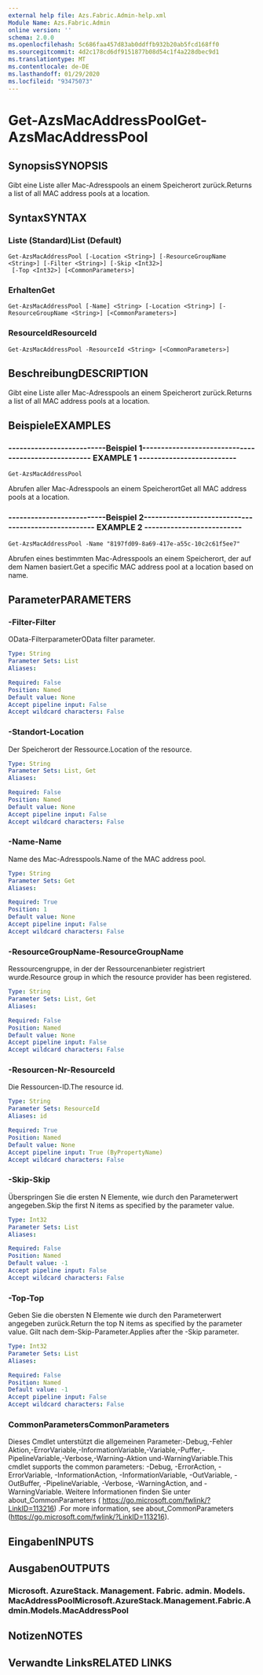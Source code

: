 ```yaml
---
external help file: Azs.Fabric.Admin-help.xml
Module Name: Azs.Fabric.Admin
online version: ''
schema: 2.0.0
ms.openlocfilehash: 5c686faa457d83ab0ddffb932b20ab5fcd168ff0
ms.sourcegitcommit: 4d2c178cd6df9151877b08d54c1f4a228dbec9d1
ms.translationtype: MT
ms.contentlocale: de-DE
ms.lasthandoff: 01/29/2020
ms.locfileid: "93475073"
---
```

# <span data-ttu-id="5c196-101">Get-AzsMacAddressPool</span><span class="sxs-lookup"><span data-stu-id="5c196-101">Get-AzsMacAddressPool</span></span>

## <span data-ttu-id="5c196-102">Synopsis</span><span class="sxs-lookup"><span data-stu-id="5c196-102">SYNOPSIS</span></span>
<span data-ttu-id="5c196-103">Gibt eine Liste aller Mac-Adresspools an einem Speicherort zurück.</span><span class="sxs-lookup"><span data-stu-id="5c196-103">Returns a list of all MAC address pools at a location.</span></span>

## <span data-ttu-id="5c196-104">Syntax</span><span class="sxs-lookup"><span data-stu-id="5c196-104">SYNTAX</span></span>

### <span data-ttu-id="5c196-105">Liste (Standard)</span><span class="sxs-lookup"><span data-stu-id="5c196-105">List (Default)</span></span>
```
Get-AzsMacAddressPool [-Location <String>] [-ResourceGroupName <String>] [-Filter <String>] [-Skip <Int32>]
 [-Top <Int32>] [<CommonParameters>]
```

### <span data-ttu-id="5c196-106">Erhalten</span><span class="sxs-lookup"><span data-stu-id="5c196-106">Get</span></span>
```
Get-AzsMacAddressPool [-Name] <String> [-Location <String>] [-ResourceGroupName <String>] [<CommonParameters>]
```

### <span data-ttu-id="5c196-107">ResourceId</span><span class="sxs-lookup"><span data-stu-id="5c196-107">ResourceId</span></span>
```
Get-AzsMacAddressPool -ResourceId <String> [<CommonParameters>]
```

## <span data-ttu-id="5c196-108">Beschreibung</span><span class="sxs-lookup"><span data-stu-id="5c196-108">DESCRIPTION</span></span>
<span data-ttu-id="5c196-109">Gibt eine Liste aller Mac-Adresspools an einem Speicherort zurück.</span><span class="sxs-lookup"><span data-stu-id="5c196-109">Returns a list of all MAC address pools at a location.</span></span>

## <span data-ttu-id="5c196-110">Beispiele</span><span class="sxs-lookup"><span data-stu-id="5c196-110">EXAMPLES</span></span>

### <span data-ttu-id="5c196-111">--------------------------Beispiel 1--------------------------</span><span class="sxs-lookup"><span data-stu-id="5c196-111">-------------------------- EXAMPLE 1 --------------------------</span></span>
```
Get-AzsMacAddressPool
```

<span data-ttu-id="5c196-112">Abrufen aller Mac-Adresspools an einem Speicherort</span><span class="sxs-lookup"><span data-stu-id="5c196-112">Get all MAC address pools at a location.</span></span>

### <span data-ttu-id="5c196-113">--------------------------Beispiel 2--------------------------</span><span class="sxs-lookup"><span data-stu-id="5c196-113">-------------------------- EXAMPLE 2 --------------------------</span></span>
```
Get-AzsMacAddressPool -Name "8197fd09-8a69-417e-a55c-10c2c61f5ee7"
```

<span data-ttu-id="5c196-114">Abrufen eines bestimmten Mac-Adresspools an einem Speicherort, der auf dem Namen basiert.</span><span class="sxs-lookup"><span data-stu-id="5c196-114">Get a specific MAC address pool at a location based on name.</span></span>

## <span data-ttu-id="5c196-115">Parameter</span><span class="sxs-lookup"><span data-stu-id="5c196-115">PARAMETERS</span></span>

### <span data-ttu-id="5c196-116">-Filter</span><span class="sxs-lookup"><span data-stu-id="5c196-116">-Filter</span></span>
<span data-ttu-id="5c196-117">OData-Filterparameter</span><span class="sxs-lookup"><span data-stu-id="5c196-117">OData filter parameter.</span></span>

```yaml
Type: String
Parameter Sets: List
Aliases: 

Required: False
Position: Named
Default value: None
Accept pipeline input: False
Accept wildcard characters: False
```

### <span data-ttu-id="5c196-118">-Standort</span><span class="sxs-lookup"><span data-stu-id="5c196-118">-Location</span></span>
<span data-ttu-id="5c196-119">Der Speicherort der Ressource.</span><span class="sxs-lookup"><span data-stu-id="5c196-119">Location of the resource.</span></span>

```yaml
Type: String
Parameter Sets: List, Get
Aliases: 

Required: False
Position: Named
Default value: None
Accept pipeline input: False
Accept wildcard characters: False
```

### <span data-ttu-id="5c196-120">-Name</span><span class="sxs-lookup"><span data-stu-id="5c196-120">-Name</span></span>
<span data-ttu-id="5c196-121">Name des Mac-Adresspools.</span><span class="sxs-lookup"><span data-stu-id="5c196-121">Name of the MAC address pool.</span></span>

```yaml
Type: String
Parameter Sets: Get
Aliases: 

Required: True
Position: 1
Default value: None
Accept pipeline input: False
Accept wildcard characters: False
```

### <span data-ttu-id="5c196-122">-ResourceGroupName</span><span class="sxs-lookup"><span data-stu-id="5c196-122">-ResourceGroupName</span></span>
<span data-ttu-id="5c196-123">Ressourcengruppe, in der der Ressourcenanbieter registriert wurde.</span><span class="sxs-lookup"><span data-stu-id="5c196-123">Resource group in which the resource provider has been registered.</span></span>

```yaml
Type: String
Parameter Sets: List, Get
Aliases: 

Required: False
Position: Named
Default value: None
Accept pipeline input: False
Accept wildcard characters: False
```

### <span data-ttu-id="5c196-124">-Resourcen-Nr</span><span class="sxs-lookup"><span data-stu-id="5c196-124">-ResourceId</span></span>
<span data-ttu-id="5c196-125">Die Ressourcen-ID.</span><span class="sxs-lookup"><span data-stu-id="5c196-125">The resource id.</span></span>

```yaml
Type: String
Parameter Sets: ResourceId
Aliases: id

Required: True
Position: Named
Default value: None
Accept pipeline input: True (ByPropertyName)
Accept wildcard characters: False
```

### <span data-ttu-id="5c196-126">-Skip</span><span class="sxs-lookup"><span data-stu-id="5c196-126">-Skip</span></span>
<span data-ttu-id="5c196-127">Überspringen Sie die ersten N Elemente, wie durch den Parameterwert angegeben.</span><span class="sxs-lookup"><span data-stu-id="5c196-127">Skip the first N items as specified by the parameter value.</span></span>

```yaml
Type: Int32
Parameter Sets: List
Aliases: 

Required: False
Position: Named
Default value: -1
Accept pipeline input: False
Accept wildcard characters: False
```

### <span data-ttu-id="5c196-128">-Top</span><span class="sxs-lookup"><span data-stu-id="5c196-128">-Top</span></span>
<span data-ttu-id="5c196-129">Geben Sie die obersten N Elemente wie durch den Parameterwert angegeben zurück.</span><span class="sxs-lookup"><span data-stu-id="5c196-129">Return the top N items as specified by the parameter value.</span></span>
<span data-ttu-id="5c196-130">Gilt nach dem-Skip-Parameter.</span><span class="sxs-lookup"><span data-stu-id="5c196-130">Applies after the -Skip parameter.</span></span>

```yaml
Type: Int32
Parameter Sets: List
Aliases: 

Required: False
Position: Named
Default value: -1
Accept pipeline input: False
Accept wildcard characters: False
```

### <span data-ttu-id="5c196-131">CommonParameters</span><span class="sxs-lookup"><span data-stu-id="5c196-131">CommonParameters</span></span>
<span data-ttu-id="5c196-132">Dieses Cmdlet unterstützt die allgemeinen Parameter:-Debug,-Fehler Aktion,-ErrorVariable,-InformationVariable,-Variable,-Puffer,-PipelineVariable,-Verbose,-Warning-Aktion und-WarningVariable.</span><span class="sxs-lookup"><span data-stu-id="5c196-132">This cmdlet supports the common parameters: -Debug, -ErrorAction, -ErrorVariable, -InformationAction, -InformationVariable, -OutVariable, -OutBuffer, -PipelineVariable, -Verbose, -WarningAction, and -WarningVariable.</span></span> <span data-ttu-id="5c196-133">Weitere Informationen finden Sie unter about_CommonParameters ( https://go.microsoft.com/fwlink/?LinkID=113216) .</span><span class="sxs-lookup"><span data-stu-id="5c196-133">For more information, see about_CommonParameters (https://go.microsoft.com/fwlink/?LinkID=113216).</span></span>

## <span data-ttu-id="5c196-134">Eingaben</span><span class="sxs-lookup"><span data-stu-id="5c196-134">INPUTS</span></span>

## <span data-ttu-id="5c196-135">Ausgaben</span><span class="sxs-lookup"><span data-stu-id="5c196-135">OUTPUTS</span></span>

### <span data-ttu-id="5c196-136">Microsoft. AzureStack. Management. Fabric. admin. Models. MacAddressPool</span><span class="sxs-lookup"><span data-stu-id="5c196-136">Microsoft.AzureStack.Management.Fabric.Admin.Models.MacAddressPool</span></span>

## <span data-ttu-id="5c196-137">Notizen</span><span class="sxs-lookup"><span data-stu-id="5c196-137">NOTES</span></span>

## <span data-ttu-id="5c196-138">Verwandte Links</span><span class="sxs-lookup"><span data-stu-id="5c196-138">RELATED LINKS</span></span>

